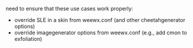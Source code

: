 need to ensure that these use cases work properly:
- override SLE in a skin from weewx.conf (and other cheetahgenerator options)
- override imagegenerator options from weewx.conf (e.g., add cmon to exfoliation)

